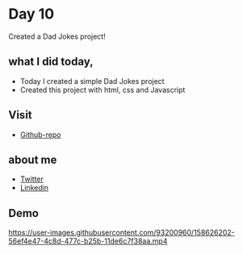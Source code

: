 # Day 10

Created a Dad Jokes project!


## what I did today,

 - Today I created a simple Dad Jokes project
 - Created this project with html, css and Javascript


## Visit

 - [Github-repo](https://github.com/KaranChandekar/50projects50days/tree/master/dad-jokes)

 
## about me

 - [Twitter](https://twitter.com/karanchandekar1)
 - [Linkedin](https://www.linkedin.com/in/karan-chandekar-a87263219/)


## Demo


https://user-images.githubusercontent.com/93200960/158626202-56ef4e47-4c8d-477c-b25b-11de6c7f38aa.mp4

